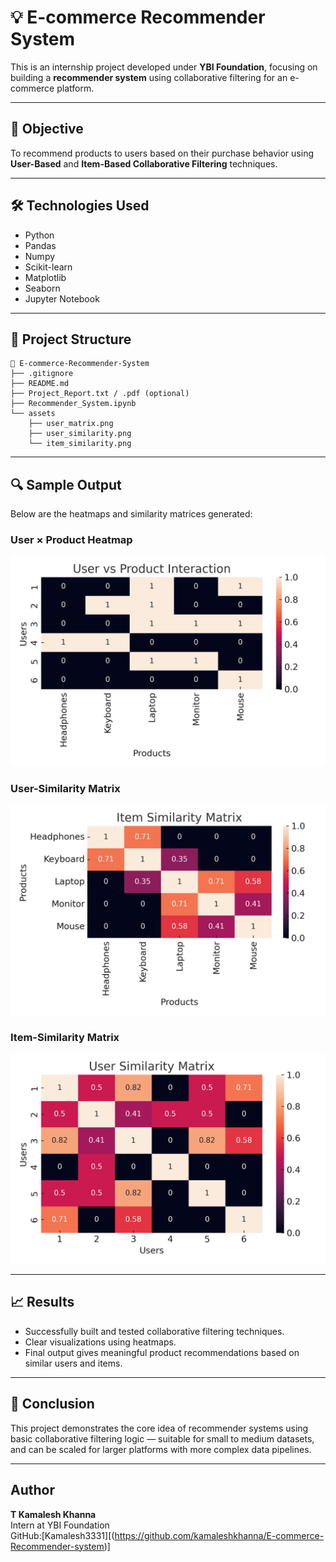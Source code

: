 # 💡 E-commerce Recommender System

This is an internship project developed under **YBI Foundation**, focusing on building a **recommender system** using collaborative filtering for an e-commerce platform.

---

## 📌 Objective

To recommend products to users based on their purchase behavior using **User-Based** and **Item-Based Collaborative Filtering** techniques.

---

## 🛠️ Technologies Used

- Python  
- Pandas  
- Numpy  
- Scikit-learn  
- Matplotlib  
- Seaborn  
- Jupyter Notebook  

---

## 📂 Project Structure

```
📁 E-commerce-Recommender-System
├── .gitignore
├── README.md
├── Project_Report.txt / .pdf (optional)
├── Recommender_System.ipynb
└── assets
    ├── user_matrix.png
    ├── user_similarity.png
    └── item_similarity.png
```

---

## 🔍 Sample Output

Below are the heatmaps and similarity matrices generated:

### User × Product Heatmap
![User-Item Matrix](assets./user_item_heatmap.png)

### User-Similarity Matrix
![User Similarity Matrix](assets./user_similarity_heatmap.png)

### Item-Similarity Matrix
![Item Similarity Matrix](assets./item_similarity_heatmap.png)

---

## 📈 Results

- Successfully built and tested collaborative filtering techniques.  
- Clear visualizations using heatmaps.  
- Final output gives meaningful product recommendations based on similar users and items.

---

## 📌 Conclusion

This project demonstrates the core idea of recommender systems using basic collaborative filtering logic — suitable for small to medium datasets, and can be scaled for larger platforms with more complex data pipelines.

---

##  Author

**T Kamalesh Khanna**  
Intern at YBI Foundation  
GitHub:[Kamalesh3331][(https://github.com/kamaleshkhanna/E-commerce-Recommender-system)]
